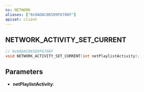 ```yaml
---
ns: NETWORK
aliases: ["0x9ADAC065D9F6706F"]
apiset: client
---
```

## NETWORK_ACTIVITY_SET_CURRENT

```c
// 0x9ADAC065D9F6706F
void NETWORK_ACTIVITY_SET_CURRENT(int netPlaylistActivity);
```


## Parameters
* **netPlaylistActivity**:



